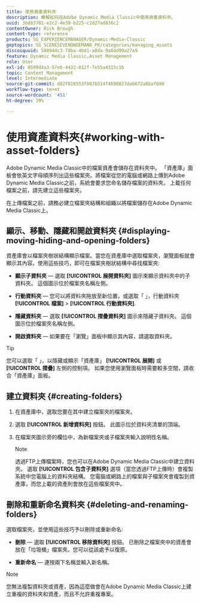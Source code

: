 ```yaml
---
title: 使用資產資料夾
description: 瞭解如何在Adobe Dynamic Media Classic中使用資產資料夾。
uuid: 3bd83701-e2c2-4e39-b225-c2d27ad836c2
contentOwner: Rick Brough
content-type: reference
products: SG_EXPERIENCEMANAGER/Dynamic-Media-Classic
geptopics: SG_SCENESEVENONDEMAND_PK/categories/managing_assets
discoiquuid: 588944c3-78ba-4bd1-a8da-9a6dd99a27a9
feature: Dynamic Media Classic,Asset Management
role: User
exl-id: 8599d4a3-57eb-4432-812f-7e55a4315c1b
topic: Content Management
level: Intermediate
source-git-commit: d82f816553f807b514f4690827dab672a6baf690
workflow-type: tm+mt
source-wordcount: '451'
ht-degree: 39%

---
```


# 使用資產資料夾{#working-with-asset-folders}

Adobe Dynamic Media Classic中的檔案資產會儲存在資料夾中。 「資產庫」面板會依英文字母順序列出這些檔案夾。將檔案從您的電腦或網路上傳到Adobe Dynamic Media Classic之前，系統會要求您命名儲存檔案的資料夾。 上載任何檔案之前，請先建立這些檔案夾。

在上傳檔案之前，請務必建立檔案夾結構和組織以將檔案儲存在Adobe Dynamic Media Classic上。

## 顯示、移動、隱藏和開啟資料夾 {#displaying-moving-hiding-and-opening-folders}

資產庫會以檔案夾樹狀結構顯示檔案。當您在資產庫中選取檔案夾，瀏覽面板就會顯示其內容。使用這些技巧，即可在檔案夾樹狀結構中尋找檔案夾:

* **顯示子資料夾**  — 選取 **[!UICONTROL 展開資料夾]** 圖示來顯示資料夾中的子資料夾。 這個圖示位於檔案夾名稱左側。

* **行動資料夾**  — 您可以將資料夾拖放至新位置，或選取「 」，行動資料夾 **[!UICONTROL 檔案]** > **[!UICONTROL 行動資料夾]**.

* **隱藏資料夾**  — 選取 **[!UICONTROL 摺疊資料夾]** 圖示來隱藏子資料夾。 這個圖示位於檔案夾名稱左側。

* **開啟資料夾**  — 如果要在「瀏覽」面板中顯示其內容，請選取資料夾。

>[!TIP]
>
>您可以選取「 」，以隱藏或顯示「資產庫」 **[!UICONTROL 展開]** 或 **[!UICONTROL 摺疊]** 左側的控制項。 如果您使用瀏覽面板時需要較多空間，請收合「資產庫」面板。

## 建立資料夾 {#creating-folders}

1. 在資產庫中，選取您要在其中建立檔案夾的檔案夾。
1. 選取 **[!UICONTROL 新增資料夾]** 按鈕。 此圖示位於資料夾清單的頂端。
1. 在檔案夾圖示旁的欄位中，為新檔案夾或子檔案夾輸入說明性名稱。

   >[!NOTE]
   >
   >透過FTP上傳檔案時，您也可以在Adobe Dynamic Media Classic中建立資料夾。 選取 **[!UICONTROL 包含子資料夾]** 選項（當您透過FTP上傳時）會複製系統中您電腦上的資料夾結構。 您電腦或網路上的檔案與子檔案夾會複製到資產庫，而您上載的資產則會放在這些檔案夾中。

## 刪除和重新命名資料夾 {#deleting-and-renaming-folders}

選取檔案夾，並使用這些技巧予以刪除或重新命名:

* **刪除**  — 選取 **[!UICONTROL 移除資料夾]** 按鈕。 已刪除之檔案夾中的資產會放在「垃圾桶」檔案夾。您可以從該處予以復原。

* **重新命名**  — 連按兩下名稱並輸入新名稱。

>[!NOTE]
>
>您無法複製資料夾或資產，因為這麼做會在Adobe Dynamic Media Classic上建立重複的資料夾和資產，而且不允許重複專案。

